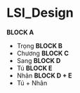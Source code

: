 # LSI_Design

**BLOCK A**
- Trọng
**BLOCK B**
- Chương
**BLOCK C**
- Sang
**BLOCK D**
- Tú
**BLOCK E**
- Nhân
**BLOCK D + E**
- Tú + Nhân
